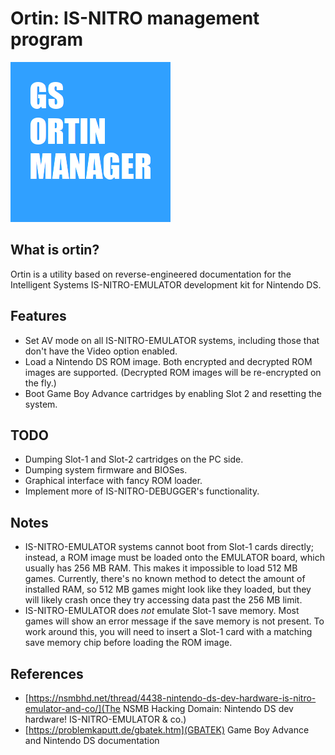 # Ortin: IS-NITRO management program

![GS-ORTIN-MANAGER](res/icons/256x256/gs-ortin-manager.png)

## What is ortin?

Ortin is a utility based on reverse-engineered documentation for the
Intelligent Systems IS-NITRO-EMULATOR development kit for Nintendo DS.

## Features

* Set AV mode on all IS-NITRO-EMULATOR systems, including those that don't
  have the Video option enabled.
* Load a Nintendo DS ROM image. Both encrypted and decrypted ROM images are
  supported. (Decrypted ROM images will be re-encrypted on the fly.)
* Boot Game Boy Advance cartridges by enabling Slot 2 and resetting the
  system.

## TODO

* Dumping Slot-1 and Slot-2 cartridges on the PC side.
* Dumping system firmware and BIOSes.
* Graphical interface with fancy ROM loader.
* Implement more of IS-NITRO-DEBUGGER's functionality.

## Notes

* IS-NITRO-EMULATOR systems cannot boot from Slot-1 cards directly; instead,
  a ROM image must be loaded onto the EMULATOR board, which usually has 256 MB
  RAM. This makes it impossible to load 512 MB games. Currently, there's no
  known method to detect the amount of installed RAM, so 512 MB games might
  look like they loaded, but they will likely crash once they try accessing
  data past the 256 MB limit.
* IS-NITRO-EMULATOR does *not* emulate Slot-1 save memory. Most games will
  show an error message if the save memory is not present. To work around
  this, you will need to insert a Slot-1 card with a matching save memory chip
  before loading the ROM image.

## References

* [https://nsmbhd.net/thread/4438-nintendo-ds-dev-hardware-is-nitro-emulator-and-co/](The NSMB Hacking Domain: Nintendo DS dev hardware! IS-NITRO-EMULATOR & co.)
* [https://problemkaputt.de/gbatek.htm](GBATEK) Game Boy Advance and Nintendo DS documentation
